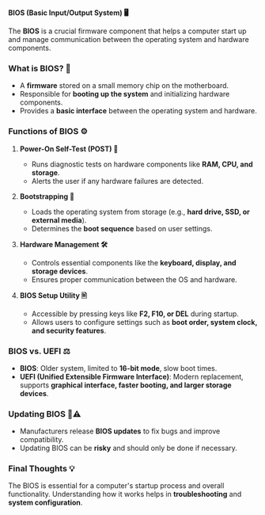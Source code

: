 **BIOS (Basic Input/Output System) 🖥️**

The **BIOS** is a crucial firmware component that helps a computer start up and manage communication between the operating system and hardware components.

### What is BIOS? 🤔
- A **firmware** stored on a small memory chip on the motherboard.
- Responsible for **booting up the system** and initializing hardware components.
- Provides a **basic interface** between the operating system and hardware.

### Functions of BIOS ⚙️
1. **Power-On Self-Test (POST) 🔄**
   - Runs diagnostic tests on hardware components like **RAM, CPU, and storage**.
   - Alerts the user if any hardware failures are detected.

2. **Bootstrapping 🚀**
   - Loads the operating system from storage (e.g., **hard drive, SSD, or external media**).
   - Determines the **boot sequence** based on user settings.

3. **Hardware Management 🛠️**
   - Controls essential components like the **keyboard, display, and storage devices**.
   - Ensures proper communication between the OS and hardware.

4. **BIOS Setup Utility 🖹**
   - Accessible by pressing keys like **F2, F10, or DEL** during startup.
   - Allows users to configure settings such as **boot order, system clock, and security features**.

### BIOS vs. UEFI ⚖️
- **BIOS**: Older system, limited to **16-bit mode**, slow boot times.
- **UEFI (Unified Extensible Firmware Interface)**: Modern replacement, supports **graphical interface, faster booting, and larger storage devices**.

### Updating BIOS 🔄⚠️
- Manufacturers release **BIOS updates** to fix bugs and improve compatibility.
- Updating BIOS can be **risky** and should only be done if necessary.

### Final Thoughts 💡
The BIOS is essential for a computer's startup process and overall functionality. Understanding how it works helps in **troubleshooting** and **system configuration**.

